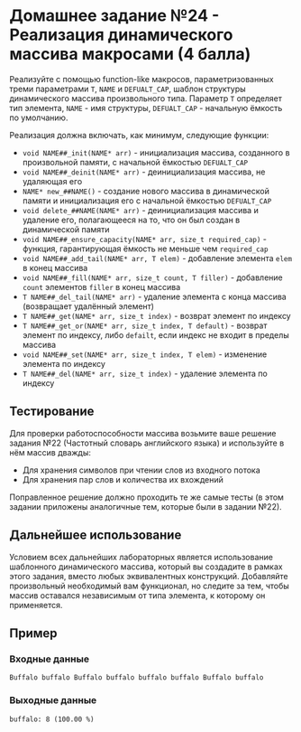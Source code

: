 # Домашнее задание №24 - Реализация динамического массива макросами (4 балла)

Реализуйте с помощью function-like макросов, параметризованных треми параметрами `T`, `NAME` и
`DEFUALT_CAP`, шаблон структуры динамического массива произвольного типа. Параметр `T` определяет
тип элемента, `NAME` - имя структуры, `DEFUALT_CAP` - начальную ёмкость по умолчанию.

Реализация должна включать, как минимум, следующие функции:

* `void NAME##_init(NAME* arr)` - инициализация массива, созданного в произвольной памяти, с
  начальной ёмкостью `DEFUALT_CAP`
* `void NAME##_deinit(NAME* arr)` - деинициализация массива, не удаляющая его
* `NAME* new_##NAME()` - создание нового массива в динамической памяти и инициализация его с
  начальной ёмкостью `DEFUALT_CAP`
* `void delete_##NAME(NAME* arr)` - деинициализация массива и удаление его, полагающееся на то, что
  он был создан в динамической памяти
* `void NAME##_ensure_capacity(NAME* arr, size_t required_cap)` - функция, гарантирующая ёмкость не
  меньше чем `required_cap`
* `void NAME##_add_tail(NAME* arr, T elem)` - добавление элемента `elem` в конец массива
* `void NAME##_fill(NAME* arr, size_t count, T filler)` - добавление `count` элементов `filler` в
  конец массива
* `T NAME##_del_tail(NAME* arr)` - удаление элемента с конца массива (возвращает удалённый элемент)
* `T NAME##_get(NAME* arr, size_t index)` - возврат элемент по индексу
* `T NAME##_get_or(NAME* arr, size_t index, T default)` - возврат элемент по индексу, либо
  `defailt`, если индекс не входит в пределы массива
* `void NAME##_set(NAME* arr, size_t index, T elem)` - изменение элемента по индексу
* `T NAME##_del(NAME* arr, size_t index)` - удаление элемента по индексу

## Тестирование

Для проверки работоспособности массива возьмите ваше решение задания №22 (Частотный словарь
английского языка) и используйте в нём массив дважды:
* Для хранения символов при чтении слов из входного потока
* Для хранения пар слов и количества их вхождений

Поправленное решение должно проходить те же самые тесты (в этом задании приложены аналогичные тем,
которые были в задании №22).

## Дальнейшее использование

Условием всех дальнейших лабораторных является использование шаблонного динамического массива,
который вы создадите в рамках этого задания, вместо любых эквивалентных конструкций. Добавляйте
произвольный необходимый вам функционал, но следите за тем, чтобы массив оставался независимым
от типа элемента, к которому он применяется.

## Пример

### Входные данные

```
Buffalo buffalo Buffalo buffalo buffalo buffalo Buffalo buffalo
```

### Выходные данные

```
buffalo: 8 (100.00 %)

```

